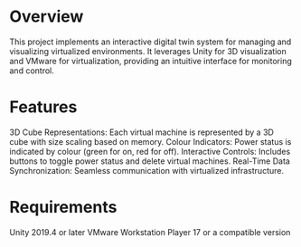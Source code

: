 # Overview
This project implements an interactive digital twin system for managing and visualizing virtualized environments. It leverages Unity for 3D visualization and VMware for virtualization, providing an intuitive interface for monitoring and control.

# Features
3D Cube Representations: Each virtual machine is represented by a 3D cube with size scaling based on memory.
Colour Indicators: Power status is indicated by colour (green for on, red for off).
Interactive Controls: Includes buttons to toggle power status and delete virtual machines.
Real-Time Data Synchronization: Seamless communication with virtualized infrastructure.

# Requirements
Unity 2019.4 or later
VMware Workstation Player 17 or a compatible version


